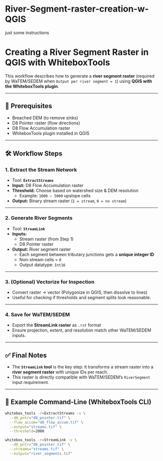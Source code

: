 # River-Segment-raster-creation-w-QGIS
just some instructions 


# Creating a River Segment Raster in QGIS with WhiteboxTools

This workflow describes how to generate a **river segment raster** (required by WaTEM/SEDEM when `Output per river segment = 1`) using **QGIS with the WhiteboxTools plugin**.

---

## 📌 Prerequisites
- Breached DEM (to remove sinks)
- D8 Pointer raster (flow directions)
- D8 Flow Accumulation raster
- WhiteboxTools plugin installed in QGIS

---

## 🛠 Workflow Steps

### 1. Extract the Stream Network
- Tool: **`ExtractStreams`**
- **Input:** D8 Flow Accumulation raster  
- **Threshold:** Choose based on watershed size & DEM resolution  
  - Example: `1000 – 5000` upslope cells  
- **Output:** Binary stream raster (`1 = stream`, `0 = no stream`)

---

### 2. Generate River Segments
- Tool: **`StreamLink`**
- **Inputs:**  
  - Stream raster (from Step 1)  
  - D8 Pointer raster  
- **Output:** River segment raster  
  - Each segment between tributary junctions gets a **unique integer ID**  
  - Non-stream cells = `0`  
  - Output datatype: `Int16`

---

### 3. (Optional) Vectorize for Inspection
- Convert raster → vector (Polygonize in QGIS, then dissolve to lines)  
- Useful for checking if thresholds and segment splits look reasonable.

---

### 4. Save for WaTEM/SEDEM
- Export the **StreamLink raster** as `.rst` format  
- Ensure projection, extent, and resolution match other WaTEM/SEDEM inputs.

---

## ✅ Final Notes
- The **`StreamLink` tool** is the key step: it transforms a stream raster into a **river segment raster** with unique IDs per reach.  
- This raster is directly compatible with WaTEM/SEDEM’s `RiverSegment` input requirement.

---

## 🔗 Example Command-Line (WhiteboxTools CLI)
```bash
whitebox_tools -r=ExtractStreams -v \
  --d8_pntr="d8_pointer.tif" \
  --flow_accum="d8_flow_accum.tif" \
  --output="streams.tif" \
  --threshold=2000

whitebox_tools -r=StreamLink -v \
  --d8_pntr="d8_pointer.tif" \
  --streams="streams.tif" \
  --output="river_segments.tif"
